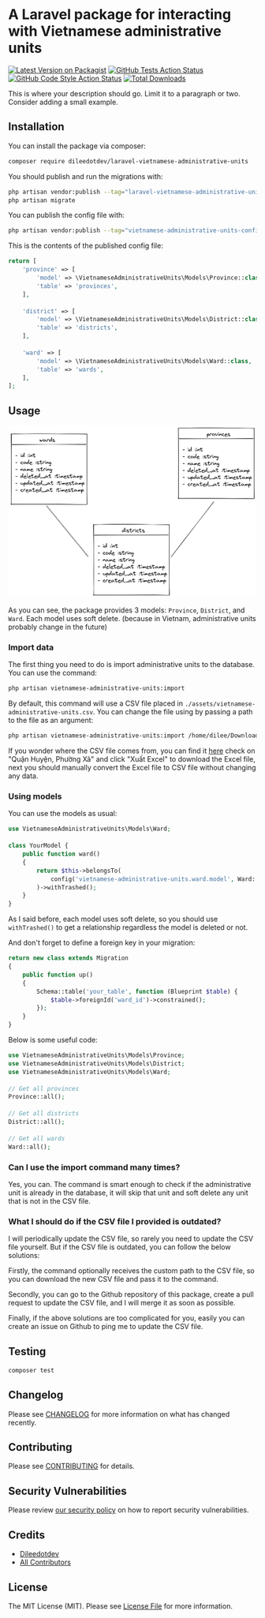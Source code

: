 # A Laravel package for interacting with Vietnamese administrative units

[![Latest Version on Packagist](https://img.shields.io/packagist/v/dileedotdev/laravel-vietnamese-administrative-units.svg?style=flat-square)](https://packagist.org/packages/dileedotdev/laravel-vietnamese-administrative-units)
[![GitHub Tests Action Status](https://img.shields.io/github/actions/workflow/status/dileedotdev/laravel-vietnamese-administrative-units/run-tests.yml?branch=main&label=tests&style=flat-square)](https://github.com/dileedotdev/laravel-vietnamese-administrative-units/actions?query=workflow%3Arun-tests+branch%3Amain)
[![GitHub Code Style Action Status](https://img.shields.io/github/actions/workflow/status/dileedotdev/laravel-vietnamese-administrative-units/fix-php-code-style-issues.yml?branch=main&label=code%20style&style=flat-square)](https://github.com/dileedotdev/laravel-vietnamese-administrative-units/actions?query=workflow%3A"Fix+PHP+code+style+issues"+branch%3Amain)
[![Total Downloads](https://img.shields.io/packagist/dt/dileedotdev/laravel-vietnamese-administrative-units.svg?style=flat-square)](https://packagist.org/packages/dileedotdev/laravel-vietnamese-administrative-units)

This is where your description should go. Limit it to a paragraph or two. Consider adding a small example.

## Installation

You can install the package via composer:

```bash
composer require dileedotdev/laravel-vietnamese-administrative-units
```

You should publish and run the migrations with:

```bash
php artisan vendor:publish --tag="laravel-vietnamese-administrative-units-migrations"
php artisan migrate
```

You can publish the config file with:

```bash
php artisan vendor:publish --tag="vietnamese-administrative-units-config"
```

This is the contents of the published config file:

```php
return [
    'province' => [
        'model' => \VietnameseAdministrativeUnits\Models\Province::class,
        'table' => 'provinces',
    ],

    'district' => [
        'model' => \VietnameseAdministrativeUnits\Models\District::class,
        'table' => 'districts',
    ],

    'ward' => [
        'model' => \VietnameseAdministrativeUnits\Models\Ward::class,
        'table' => 'wards',
    ],
];
```

## Usage

![image](./docs/database/schema.excalidraw.png)

As you can see, the package provides 3 models: `Province`, `District`, and `Ward`. Each model uses soft delete. (because in Vietnam, administrative units probably change in the future)

### Import data

The first thing you need to do is import administrative units to the database. You can use the command:

```bash
php artisan vietnamese-administrative-units:import
```

By default, this command will use a CSV file placed in `./assets/vietnamese-administrative-units.csv`. You can change the file using by passing a path to the file as an argument:

```bash
php artisan vietnamese-administrative-units:import /home/dilee/Downloads/vietnamese-administrative-units.csv
```

If you wonder where the CSV file comes from, you can find it [here](https://www.gso.gov.vn/phuong-phap-luan-thong-ke/danh-muc/don-vi-hanh-chinh/) check on "Quận Huyện, Phường Xã" and click "Xuất Excel" to download the Excel file, next you should manually convert the Excel file to CSV file without changing any data.

### Using models

You can use the models as usual:

```php
use VietnameseAdministrativeUnits\Models\Ward;

class YourModel {
    public function ward()
    {
        return $this->belongsTo(
            config('vietnamese-administrative-units.ward.model', Ward::class)
        )->withTrashed();
    }
}
```

As I said before, each model uses soft delete, so you should use `withTrashed()` to get a relationship regardless the model is deleted or not.

And don't forget to define a foreign key in your migration:

```php
return new class extends Migration
{
    public function up()
    {
        Schema::table('your_table', function (Blueprint $table) {
            $table->foreignId('ward_id')->constrained();
        });
    }
}
```

Below is some useful code:

```php
use VietnameseAdministrativeUnits\Models\Province;
use VietnameseAdministrativeUnits\Models\District;
use VietnameseAdministrativeUnits\Models\Ward;

// Get all provinces
Province::all();

// Get all districts
District::all();

// Get all wards
Ward::all();
```

### Can I use the import command many times?

Yes, you can. The command is smart enough to check if the administrative unit is already in the database, it will skip that unit and soft delete any unit that is not in the CSV file.

### What I should do if the CSV file I provided is outdated?

I will periodically update the CSV file, so rarely you need to update the CSV file yourself. But if the CSV file is outdated, you can follow the below solutions:

Firstly, the command optionally receives the custom path to the CSV file, so you can download the new CSV file and pass it to the command.

Secondly, you can go to the Github repository of this package, create a pull request to update the CSV file, and I will merge it as soon as possible.

Finally, if the above solutions are too complicated for you, easily you can create an issue on Github to ping me to update the CSV file.

## Testing

```bash
composer test
```

## Changelog

Please see [CHANGELOG](CHANGELOG.md) for more information on what has changed recently.

## Contributing

Please see [CONTRIBUTING](CONTRIBUTING.md) for details.

## Security Vulnerabilities

Please review [our security policy](../../security/policy) on how to report security vulnerabilities.

## Credits

-   [Dileedotdev](https://github.com/dileedotdev)
-   [All Contributors](../../contributors)

## License

The MIT License (MIT). Please see [License File](LICENSE.md) for more information.
